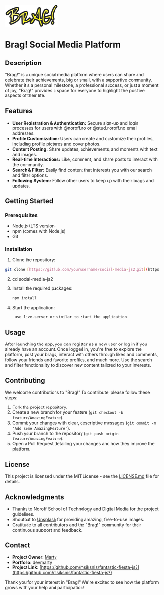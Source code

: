 ![Brag! Logo](/assets/yellow-logo.svg)

# Brag! Social Media Platform

## Description

"Brag!" is a unique social media platform where users can share and celebrate their achievements, big or small, with a supportive community. Whether it's a personal milestone, a professional success, or just a moment of joy, "Brag!" provides a space for everyone to highlight the positive aspects of their life.

## Features

- **User Registration & Authentication:** Secure sign-up and login processes for users with @noroff.no or @stud.noroff.no email addresses.
- **Profile Customization:** Users can create and customize their profiles, including profile pictures and cover photos.
- **Content Posting:** Share updates, achievements, and moments with text and images.
- **Real-time Interactions:** Like, comment, and share posts to interact with the community.
- **Search & Filter:** Easily find content that interests you with our search and filter options.
- **Following System:** Follow other users to keep up with their brags and updates.

## Getting Started

### Prerequisites

- Node.js (LTS version)
- npm (comes with Node.js)
- Git

### Installation

1. Clone the repository:

```bash
git clone [https://github.com/yourusername/social-media-js2.git](https://github.com/msiksnis/fantastic-fiesta-js2)
```

2. cd social-media-js2

3. Install the required packages:

   ```bash
   npm install

   ```

4. Start the application:

   ```bash
    use live-server or similar to start the application
   ```

## Usage

After launching the app, you can register as a new user or log in if you already have an account. Once logged in, you're free to explore the platform, post your brags, interact with others through likes and comments, follow your friends and favorite profiles, and much more. Use the search and filter functionality to discover new content tailored to your interests.

## Contributing

We welcome contributions to "Brag!" To contribute, please follow these steps:

1. Fork the project repository.
2. Create a new branch for your feature (`git checkout -b feature/AmazingFeature`).
3. Commit your changes with clear, descriptive messages (`git commit -m 'Add some AmazingFeature'`).
4. Push your branch to the repository (`git push origin feature/AmazingFeature`).
5. Open a Pull Request detailing your changes and how they improve the platform.

## License

This project is licensed under the MIT License - see the [LICENSE.md](LICENSE.md) file for details.

## Acknowledgments

- Thanks to Noroff School of Technology and Digital Media for the project guidelines.
- Shoutout to [Unsplash](https://unsplash.com/) for providing amazing, free-to-use images.
- Gratitude to all contributors and the "Brag!" community for their continuous support and feedback.

## Contact

- **Project Owner**: [Marty](devmarty@gmail.com)
- **Portfolio**: [devmarty](https://devmarty.com/)
- **Project Link**: [https://github.com/msiksnis/fantastic-fiesta-js2](https://github.com/msiksnis/fantastic-fiesta-js2)

Thank you for your interest in "Brag!" We're excited to see how the platform grows with your help and participation!
